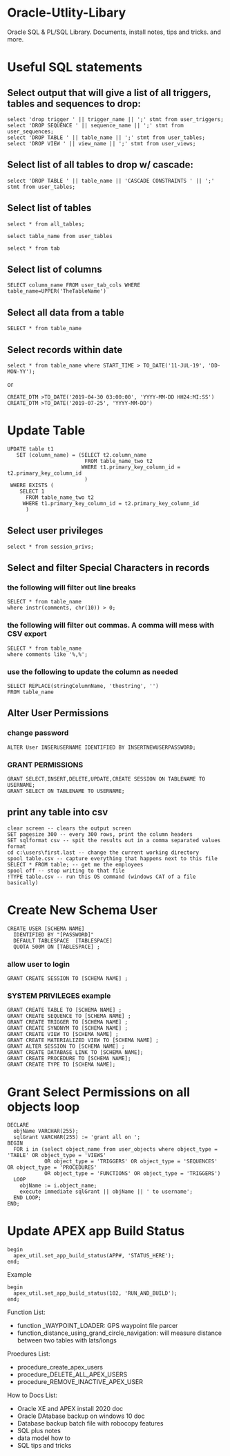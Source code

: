 # Oracle-Utlity-Libary
Oracle SQL &amp; PL/SQL Library. Documents, install notes, tips and tricks. and more. 

# Useful SQL statements


## Select output that will give a list of all triggers, tables and sequences to drop:

``` 
select 'drop trigger ' || trigger_name || ';' stmt from user_triggers;
select 'DROP SEQUENCE ' || sequence_name || ';' stmt from user_sequences;
select 'DROP TABLE ' || table_name || ';' stmt from user_tables;
select 'DROP VIEW ' || view_name || ';' stmt from user_views;

``` 

## Select list of all  tables to drop w/ cascade:

``` 
select 'DROP TABLE ' || table_name || 'CASCADE CONSTRAINTS ' || ';' stmt from user_tables;

``` 

## Select list of tables
``` 
select * from all_tables;

select table_name from user_tables

select * from tab

``` 

## Select list of columns
``` 
SELECT column_name FROM user_tab_cols WHERE table_name=UPPER('TheTableName')
``` 

## Select all data from a table
``` 
SELECT * from table_name
``` 

## Select records within date
``` 
select * from table_name where START_TIME > TO_DATE('11-JUL-19', 'DD-MON-YY');
```
 
or 

``` 
CREATE_DTM >TO_DATE('2019-04-30 03:00:00', 'YYYY-MM-DD HH24:MI:SS')
CREATE_DTM >TO_DATE('2019-07-25', 'YYYY-MM-DD')
``` 

# Update Table
``` 
UPDATE table t1
   SET (column_name) = (SELECT t2.column_name
                         FROM table_name_two t2
                        WHERE t1.primary_key_column_id = t2.primary_key_column_id
                         )
 WHERE EXISTS (
    SELECT 1
      FROM table_name_two t2
     WHERE t1.primary_key_column_id = t2.primary_key_column_id
      )
``` 

## Select user privileges

``` 
select * from session_privs;

``` 

## Select and filter Special Characters in records

### the following will filter out line breaks
``` 
SELECT * from table_name
where instr(comments, chr(10)) > 0;
``` 

### the following will filter out commas. A comma will mess with CSV export
``` 
SELECT * from table_name
where comments like '%,%';
``` 

### use the following to update the column as needed
``` 
SELECT REPLACE(stringColumnName, 'thestring', '')
FROM table_name
``` 

## Alter User Permissions

### change password
``` 
ALTER User INSERUSERNAME IDENTIFIED BY INSERTNEWUSERPASSWORD;
``` 
### GRANT PERMISSIONS
``` 
GRANT SELECT,INSERT,DELETE,UPDATE,CREATE SESSION ON TABLENAME TO USERNAME;
GRANT SELECT ON TABLENAME TO USERNAME;

``` 

## print any table into csv
``` 
clear screen -- clears the output screen
SET pagesize 300 -- every 300 rows, print the column headers
SET sqlformat csv -- spit the results out in a comma separated values format
cd c:\users\first.last -- change the current working directory
spool table.csv -- capture everything that happens next to this file
SELECT * FROM table; -- get me the employees
spool off -- stop writing to that file
!TYPE table.csv -- run this OS command (windows CAT of a file basically)
``` 

# Create New Schema User
``` 
CREATE USER [SCHEMA NAME]
  IDENTIFIED BY "[PASSWORD]" 
  DEFAULT TABLESPACE  [TABLESPACE] 
  QUOTA 500M ON [TABLESPACE] ;
``` 
### allow user to login
``` 
GRANT CREATE SESSION TO [SCHEMA NAME] ;
``` 
### SYSTEM PRIVILEGES example
``` 
GRANT CREATE TABLE TO [SCHEMA NAME] ;
GRANT CREATE SEQUENCE TO [SCHEMA NAME] ;
GRANT CREATE TRIGGER TO [SCHEMA NAME] ;
GRANT CREATE SYNONYM TO [SCHEMA NAME] ;
GRANT CREATE VIEW TO [SCHEMA NAME] ;
GRANT CREATE MATERIALIZED VIEW TO [SCHEMA NAME] ;
GRANT ALTER SESSION TO [SCHEMA NAME] ;
GRANT CREATE DATABASE LINK TO [SCHEMA NAME];
GRANT CREATE PROCEDURE TO [SCHEMA NAME];
GRANT CREATE TYPE TO [SCHEMA NAME];
``` 


# Grant Select Permissions on all objects loop
``` 
DECLARE
  objName VARCHAR(255);
  sqlGrant VARCHAR(255) := 'grant all on ';
BEGIN
  FOR i in (select object_name from user_objects where object_type = 'TABLE' OR object_type = 'VIEWS' 
            OR object_type = 'TRIGGERS' OR object_type = 'SEQUENCES' OR object_type = 'PROCEDURES' 
			OR object_type = 'FUNCTIONS' OR object_type = 'TRIGGERS')
  LOOP
    objName := i.object_name;
    execute immediate sqlGrant || objName || ' to username';
  END LOOP;
END;
``` 



# Update APEX app Build Status 
``` 
begin
  apex_util.set_app_build_status(APP#, 'STATUS_HERE');
end;

``` 
Example
``` 
begin
  apex_util.set_app_build_status(102, 'RUN_AND_BUILD');
end;
``` 









Function List:
- function _WAYPOINT_LOADER:  GPS waypoint file parcer
- function_distance_using_grand_circle_navigation: will measure distance between two tables with lats/longs

Proedures List:
- procedure_create_apex_users
- procedure_DELETE_ALL_APEX_USERS
- procedure_REMOVE_INACTIVE_APEX_USER

How to Docs List:
- Oracle XE and APEX install 2020 doc
- Oracle DAtabase backup on windows 10 doc
- Database backup batch file with robocopy features
- SQL plus notes
- data model how to 
- SQL tips and tricks
